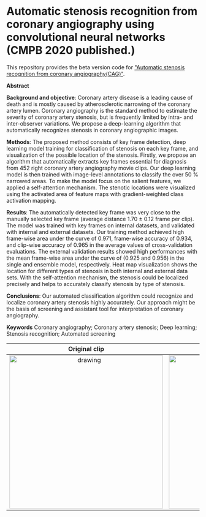 # Automatic stenosis recognition from coronary angiography using convolutional neural networks (CMPB 2020 published.)

This repository provides the beta version code for ["Automatic stenosis recognition from coronary angiography(CAG)"](https://doi.org/10.1016/j.cmpb.2020.105819 
).


**Abstract**

**Background and objective**: Coronary artery disease is a leading cause of death and is mostly caused by atherosclerotic narrowing of the coronary artery lumen. Coronary angiography is the standard method to estimate the severity of coronary artery stenosis, but is frequently limited by intra- and inter-observer variations. We propose a deep-learning algorithm that automatically recognizes stenosis in coronary angiographic images.

**Methods**: The proposed method consists of key frame detection, deep learning model training for classification of stenosis on each key frame, and visualization of the possible location of the stenosis. Firstly, we propose an algorithm that automatically extracts key frames essential for diagnosis from 452 right coronary artery angiography movie clips. Our deep learning model is then trained with image-level annotations to classify the over 50 % narrowed areas. To make the model focus on the salient features, we applied a self-attention mechanism. The stenotic locations were visualized using the activated area of feature maps with gradient-weighted class activation mapping.

**Results**: The automatically detected key frame was very close to the manually selected key frame (average distance 1.70 ± 0.12 frame per clip). The model was trained with key frames on internal datasets, and validated with internal and external datasets. Our training method achieved high frame-wise area under the curve of 0.971, frame-wise accuracy of 0.934, and clip-wise accuracy of 0.965 in the average values of cross-validation evaluations. The external validation results showed high performances with the mean frame-wise area under the curve of (0.925 and 0.956) in the single and ensemble model, respectively. Heat map visualization shows the location for different types of stenosis in both internal and external data sets. With the self-attention mechanism, the stenosis could be localized precisely and helps to accurately classify stenosis by type of stenosis.

**Conclusions**: Our automated classification algorithm could recognize and localize coronary artery stenosis highly accurately. Our approach might be the basis of screening and assistant tool for interpretation of coronary angiography.


**Keywords**
Coronary angiography; Coronary artery stenosis; Deep learning; Stenosis recognition; Automated screening



Original clip         |  Recognized stenosis clip
:-------------------------:|:-------------------------:
<img src="https://user-images.githubusercontent.com/47732974/152632085-58e07c15-0123-45ff-89e5-aeb1af41b170.gif" alt="drawing" width="400"/>  |  <img src="https://user-images.githubusercontent.com/47732974/152632097-de7c6859-14dd-477e-be6b-4942efe8136c.gif" alt="drawing" width="400"/>



